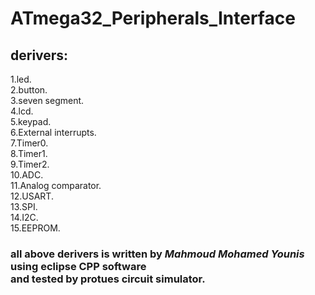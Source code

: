 # ATmega32_Peripherals_Interface
## derivers:<br />
 1.led.<br />
 2.button.<br />
 3.seven segment.<br />
 4.lcd.<br />
 5.keypad.<br />
 6.External interrupts.<br />
 7.Timer0.<br />
 8.Timer1.<br />
 9.Timer2.<br />
 10.ADC.<br />
 11.Analog comparator.<br />
 12.USART.<br />
 13.SPI.<br />
 14.I2C.<br />
 15.EEPROM.<br />
 ### all above derivers is written by <em> Mahmoud Mohamed Younis </em> using eclipse CPP software<br /> and tested by protues circuit simulator.
 <br />
 
